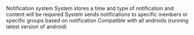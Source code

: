 Notification system 
System stores a time and type of notification and content will be required
System sends notifications to specific members or specific groups based on notification
Compatible with all androids (running latest version of android)
